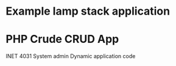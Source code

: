 # Example lamp stack application
# PHP Crude CRUD App
INET 4031 System admin Dynamic application code
